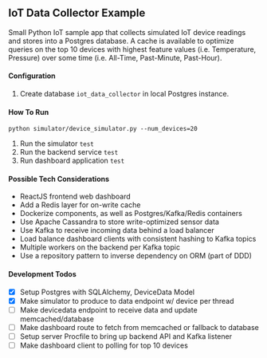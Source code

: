 ## IoT Data Collector Example

Small Python IoT sample app that collects simulated IoT device readings and stores into a Postgres database. A cache is available to optimize queries on the top 10 devices with highest feature values (i.e. Temperature, Pressure) over some time (i.e. All-Time, Past-Minute, Past-Hour).

#### Configuration

1. Create database `iot_data_collector` in local Postgres instance.

#### How To Run

```
python simulator/device_simulator.py --num_devices=20
```
1. Run the simulator `test`
2. Run the backend service `test`
3. Run dashboard application `test`

#### Possible Tech Considerations
* ReactJS frontend web dashboard
* Add a Redis layer for on-write cache
* Dockerize components, as well as Postgres/Kafka/Redis containers
* Use Apache Cassandra to store write-optimized sensor data
* Use Kafka to receive incoming data behind a load balancer
* Load balance dashboard clients with consistent hashing to Kafka topics
* Multiple workers on the backend per Kafka topic
* Use a repository pattern to inverse dependency on ORM (part of DDD)

#### Development Todos
- [x] Setup Postgres with SQLAlchemy, DeviceData Model
- [x] Make simulator to produce to data endpoint w/ device per thread
- [ ] Make devicedata endpoint to receive data and update memcached/database
- [ ] Make dashboard route to fetch from memcached or fallback to database
- [ ] Setup server Procfile to bring up backend API and Kafka listener
- [ ] Make dashboard client to polling for top 10 devices
